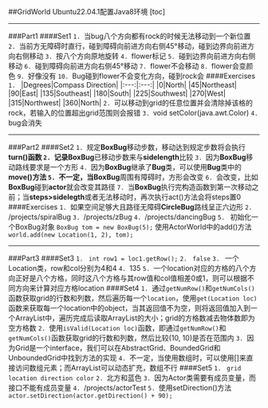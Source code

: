##GridWorld
Ubuntu22.04.1配置Java8环境
[toc]

---
###Part1
####Set1
`1. `当bug八个方向都有rock的时候无法移动到一个新位置
`2. `当前方无障碍时直行，碰到障碍向前进方向右侧45°移动，碰到边界向前进方向右侧移动
`3. `按八个方向原地旋转
`4. `flower标记
`5. `碰到边界向前进方向右侧移动
`6.	`碰到障碍向前进方向右侧45°移动
`7. `flower不会移动
`8. `flower会变颜色
`9. `好像没有
`10. `Bug碰到flower不会变化方向，碰到rock会
####Exercises
`1. `
|Degrees|Compass Direction|
|:---:|:---:|
|0|North|
|45|Northeast|
|90|East|
|135|Southeast|
|180|South|
|225|Southwest|
|270|West|
|315|Northwest|
|360|North|
`2. `可以移动到grid的任意位置并会清除掉该格的rock，若输入的位置超出grid范围则会报错
`3.	`void setColor(java.awt.Color)
`4.	`bug会消失

---
###Part2
####Set2
`1. `规定**BoxBug**移动步数，移动达到规定步数将会执行**turn()**函数
`2. `记录**BoxBug**已移动步数来与**sidelength**比较
`3. `因为**BoxBug**移动路线要求是一个方形
`4. `因为**BoxBug**继承了**Bug**类，可以使用**Bug**类中的**move()**方法
`5. `不一定，当**BoxBug**周围有障碍时，方形会改变
`6. `会改变，比如**BoxBug**碰到**actor**就会改变其路径
`7. `当**BoxBug**执行完构造函数到第一次移动之前；当**steps>sidelegth**或者无法移动时，再次执行act()方法会将steps置0
####Exercises
`1. `如果空间足够大且路径无障碍**CircleBug**路线呈正六边形
`2. `/projects/spiralBug
`3. `/projects/zBug
`4. `/projects/dancingBug
`5. `
初始化一个BoxBug对象
 `BoxBug tom = new BoxBug(5);`
使用ActorWorld中的add()方法
 `world.add(new Location(1, 2), tom);`

---
###Part3
####Set3
`1. ` `int row1 = loc1.getRow();`
`2. ` `false`
`3. ` 一个Location类，row和col分别为4和4
`4. `135
`5. `一个location对应的方格的八个方向正好是八个方格，同时这八个方格与其row值和col值相差0或1，则可以根据不同方向来计算对应方格location
####Set4
`1. `通过`getNumRow()`和`getNumCols()`函数获取grid的行数和列数，然后遍历每一个`location`，使用`get(Location loc)`函数来获取每一个location中的object，当其返回值不为空，则将返回值加入到一个ArrayList中，遍历完成后读取ArrayList的大小；grid的方格数减去物体数即为空方格数
`2. `使用`isValid(Location loc)`函数，即通过`getNumRow()`和`getNumCols()`函数获取grid的行数和列数，然后比较(10, 10)是否在范围内
`3. `因为Grid是一个interface，我们可以在AbstractGrid、BoundedGrid和UnboundedGrid中找到方法的实现
`4. `不一定，当使用数组时，可以使用[]来直接访问数组元素；而ArrayList可以动态扩充，数组不行
####Set5
`1. ` `grid location direction color`
`2. `北方和蓝色
`3. `因为Actor类需要有成员变量，而接口不能有成员变量
`4. `/projects/actorTest
`5. `使用setDirection()方法
`actor.setDirection(actor.getDirection() + 90);`
